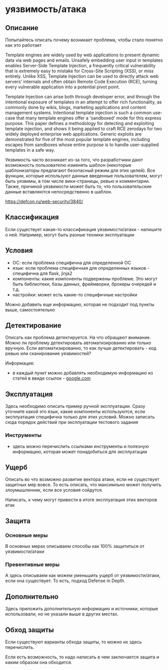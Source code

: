 # уязвимость/атака

## Описание
Попытайтесь описать почему возникает проблема, чтобы стало понятно как это работает

Template engines are widely used by web applications to present dynamic data via web pages and emails. Unsafely embedding user input in templates enables Server-Side Template Injection, a frequently critical vulnerability that is extremely easy to mistake for Cross-Site Scripting (XSS), or miss entirely. Unlike XSS, Template Injection can be used to directly attack web servers' internals and often obtain Remote Code Execution (RCE), turning every vulnerable application into a potential pivot point.

Template Injection can arise both through developer error, and through the intentional exposure of templates in an attempt to offer rich functionality, as commonly done by wikis, blogs, marketing applications and content management systems. Intentional template injection is such a common use-case that many template engines offer a 'sandboxed' mode for this express purpose. This paper defines a methodology for detecting and exploiting template injection, and shows it being applied to craft RCE zerodays for two widely deployed enterprise web applications. Generic exploits are demonstrated for five of the most popular template engines, including escapes from sandboxes whose entire purpose is to handle user-supplied templates in a safe way.

Уязвимость часто возникает из-за того, что разработчики дают возможность пользователю изменять шаблон (некоторые шаблонизаторы предлагают безопасный режим для этих целей).
Все функции, которые используют данные введенные пользователем, могут быть уязвимы, в том числе вики-страницы, ревью и комментарии. Также, причиной уязвимости может быть то, что пользовательские данные вставляются непосредственно в шаблон.

https://defcon.ru/web-security/3840/
## Классификация
Если существует какая-то классификация уязвимости/атаки - напишите о ней. Например, могут быть разные техники эксплуатации

## Условия
- ОС: если проблема специфична для определенной ОС
- язык: если проблема специфичная для определенных языков - специфична для flask, jinja2
- компоненты: какие компоненты подвержены проблеме. Это могут быть библиотеки, базы данных, фреймворки, брокеры очередей и т.д.
- настройки: может есть какие-то специфичные настройки

Можно добавить еще информацию, которая не подходит под пункты выше, самостоятельно

## Детектирование
Описать как проблема детектируется. На что обращают внимание. Можно ли проблему детектировать автоматизированно или только вручную.
Если автоматизированно, то как лучше детектировать - код ревью или сканирование уязвимостей?

Информация:
- в каждый пункт можно добавлять необходимую информацию из статей в ввиде ссылок - [google.com](https://www.google.com)

## Эксплуатация
Здесь необходимо описать пример ручной эксплуатации. Сразу уточните какой это язык, какие компоненты используются, если эксплуатация специфична только для этих условий. Можно записать сюда порядок действий при эксплуатации тестового задания

### Инструменты
- здесь можно перечислить ссылками инструменты и полезную информацию, которая может понадобиться для эксплуатации

## Ущерб
Описать во что возможно развитие вектора атаки, если не существует защитных мер вовсе. То есть описать, что максимльно может получить злоумышленник, если все условия сойдутся.

Написать, к чему могут привести в итоге эксплуатация этих векторов атак

## Защита
### Основные меры
В основных мерах описываем способы как 100% защититься от уязвимости/атаки

### Превентивные меры
А здесь описываем как можем уменьшить ущерб от уязвимости/атаки, если она существует. То есть, подход Defense in Depth.

## Дополнительно
Здесь приложить дополнительную информацию и источники, которые использовали, но не указали выше в других местах.

## Обход защиты
Если существуют варианты обхода защиты, то можно их здесь перечислить.

Если есть возможность, то надо написать в чем заключается защита и каким образом она обходится.

